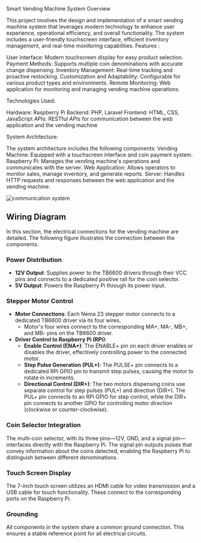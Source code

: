 Smart Vending Machine System
Overview

This project involves the design and implementation of a smart vending machine system that leverages modern technology to enhance user experience, operational efficiency, and overall functionality. The system includes a user-friendly touchscreen interface, efficient inventory management, and real-time monitoring capabilities.
Features :

User Interface: Modern touchscreen display for easy product selection.
Payment Methods: Supports multiple coin denominations with accurate change dispensing.
Inventory Management: Real-time tracking and proactive restocking.
Customization and Adaptability: Configurable for various product types and environments.
Remote Monitoring: Web application for monitoring and managing vending machine operations.

Technologies Used:

Hardware: Raspberry Pi
Backend: PHP, Laravel
Frontend: HTML, CSS, JavaScript
APIs: RESTful APIs for communication between the web application and the vending machine

System Architecture:

The system architecture includes the following components:
Vending Machine: Equipped with a touchscreen interface and coin payment system.
Raspberry Pi: Manages the vending machine's operations and communicates with the server.
Web Application: Allows operators to monitor sales, manage inventory, and generate reports.
Server: Handles HTTP requests and responses between the web application and the vending machine.


![communication system](https://github.com/user-attachments/assets/749413b4-2af4-4276-bc60-254de330abcf)


## Wiring Diagram

In this section, the electrical connections for the vending machine are detailed. The following figure illustrates the connection between the components.

### Power Distribution
- **12V Output**: Supplies power to the TB6600 drivers through their VCC pins and connects to a dedicated positive rail for the coin selector.
- **5V Output**: Powers the Raspberry Pi through its power input.

### Stepper Motor Control
- **Motor Connections**: Each Nema 23 stepper motor connects to a dedicated TB6600 driver via its four wires.
  - Motor's four wires connect to the corresponding MA+, MA-, MB+, and MB- pins on the TB6600 driver.
- **Driver Control to Raspberry Pi (RPi)**:
  - **Enable Control (ENA+)**: The ENABLE+ pin on each driver enables or disables the driver, effectively controlling power to the connected motor.
  - **Step Pulse Generation (PUL+)**: The PULSE+ pin connects to a dedicated RPi GPIO pin to transmit step pulses, causing the motor to rotate in increments.
  - **Directional Control (DIR+)**: The two motors dispensing coins use separate control for step pulses (PUL+) and direction (DIR+). The PUL+ pin connects to an RPi GPIO for step control, while the DIR+ pin connects to another GPIO for controlling motor direction (clockwise or counter-clockwise).

### Coin Selector Integration
The multi-coin selector, with its three pins—12V, GND, and a signal pin—interfaces directly with the Raspberry Pi. The signal pin outputs pulses that convey information about the coins detected, enabling the Raspberry Pi to distinguish between different denominations.

### Touch Screen Display
The 7-inch touch screen utilizes an HDMI cable for video transmission and a USB cable for touch functionality. These connect to the corresponding ports on the Raspberry Pi.

### Grounding
All components in the system share a common ground connection. This ensures a stable reference point for all electrical circuits.
